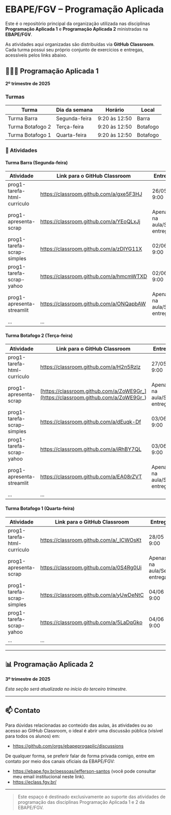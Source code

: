 # EBAPE/FGV – Programação Aplicada 

Este é o repositório principal da organização utilizada nas disciplinas **Programação Aplicada 1** e **Programação Aplicada 2** ministradas na **EBAPE/FGV**.

As atividades aqui organizadas são distribuídas via **GitHub Classroom**. Cada turma possui seu próprio conjunto de exercícios e entregas, acessíveis pelos links abaixo.

## 👩🏽‍💻️ Programação Aplicada 1
**2º trimestre de 2025**

### Turmas

| Turma            | Dia da semana | Horário       | Local    |
| ---------------- | ------------- | ------------- | -------- |
| Turma Barra      | Segunda-feira | 9:20 às 12:50 | Barra    |
| Turma Botafogo 2 | Terça-feira   | 9:20 às 12:50 | Botafogo |
| Turma Botafogo 1 | Quarta-feira  | 9:20 às 12:50 | Botafogo |

### 📌 Atividades

#### Turma Barra (Segunda-feira)

| Atividade                   | Link para o GitHub Classroom            | Entrega                    | Video                                                                                              |
| --------------------------- | --------------------------------------- | -------------------------- | -------------------------------------------------------------------------------------------------- |
| prog1-tarefa-html-curriculo | https://classroom.github.com/a/gxe5F3HJ | 26/05  9:00                |                                                                                                    |
| prog1-apresenta-scrap       | https://classroom.github.com/a/YEoQLxJj | Apenas na aula/Sem entrega | [Web Scraping](https://drive.google.com/file/d/1pMjlJTcIIjRhPu30guEg9rKbDHeLun_p/view?usp=sharing) |
| prog1-tarefa-scrap-simples  | https://classroom.github.com/a/zDIYG11X | 02/06  9:00                |                                                                                                    |
| prog1-tarefa-scrap-yahoo    | https://classroom.github.com/a/hmcmWTXD | 02/06  9:00                |                                                                                                    |
| prog1-apresenta-streamlit   | https://classroom.github.com/a/ONQapbAW | Apenas na aula/Sem entrega |                                                                                                    |
| ...                         | ...                                     |                            |                                                                                                    |

#### Turma Botafogo 2 (Terça-feira)

| Atividade                   | Link para o GitHub Classroom                                                       | Entrega                    | Video                                                                                              |
| --------------------------- | ---------------------------------------------------------------------------------- | -------------------------- | -------------------------------------------------------------------------------------------------- |
| prog1-tarefa-html-curriculo | https://classroom.github.com/a/H2n5Rzlz                                            | 27/05 9:00                 |                                                                                                    |
| prog1-apresenta-scrap       | [https://classroom.github.com/a/ZoWE9Gr_](https://classroom.github.com/a/ZoWE9Gr_) | Apenas na aula/Sem entrega | [Web Scraping](https://drive.google.com/file/d/1pMjlJTcIIjRhPu30guEg9rKbDHeLun_p/view?usp=sharing) |
| prog1-tarefa-scrap-simples  | https://classroom.github.com/a/dEuqk-Df                                            | 03/06 9:00                 |                                                                                                    |
| prog1-tarefa-scrap-yahoo    | https://classroom.github.com/a/iRhBY7QL                                            | 03/06 9:00                 |                                                                                                    |
| prog1-apresenta-streamlit   | https://classroom.github.com/a/EA08rZVT                                            | Apenas na aula/Sem entrega |                                                                                                    |
| ...                         | ...                                                                                |                            |                                                                                                    |

#### Turma Botafogo 1 (Quarta-feira)

| Atividade                   | Link para o GitHub Classroom            | Entrega                    | Video                                                                                              |
| --------------------------- | --------------------------------------- | -------------------------- | -------------------------------------------------------------------------------------------------- |
| prog1-tarefa-html-curriculo | https://classroom.github.com/a/_ICWOsKt | 28/05 9:00                 |                                                                                                    |
| prog1-apresenta-scrap       | https://classroom.github.com/a/0S4Rg0Ui | Apenas na aula/Sem entrega | [Web Scraping](https://drive.google.com/file/d/1pMjlJTcIIjRhPu30guEg9rKbDHeLun_p/view?usp=sharing) |
| prog1-tarefa-scrap-simples  | https://classroom.github.com/a/yUwDeNtC | 04/06 9:00                 |                                                                                                    |
| prog1-tarefa-scrap-yahoo    | https://classroom.github.com/a/5LaDqGko | 04/06 9:00                 |                                                                                                    |
| ...                         | ...                                     |                            |                                                                                                    |

---

## 📊 Programação Aplicada 2
**3º trimestre de 2025**

*Esta seção será atualizada no início do terceiro trimestre.*

---

## 📫 Contato

Para dúvidas relacionadas ao conteúdo das aulas, às atividades ou ao acesso ao GitHub Classroom, o ideal é abrir uma discussão pública (visível para todos os alunos) em:

- https://github.com/orgs/ebapeprogaplic/discussions


De qualquer forma, se preferir falar de forma privada comigo, entre em contato por meio dos canais oficiais da EBAPE/FGV:

- https://ebape.fgv.br/pessoas/jefferson-santos (você pode consultar meu email institucional neste link).
- https://eclass.fgv.br/

---

> Este espaço é destinado exclusivamente ao suporte das atividades de programação das disciplinas Programação Aplicada 1 e 2 da EBAPE/FGV.